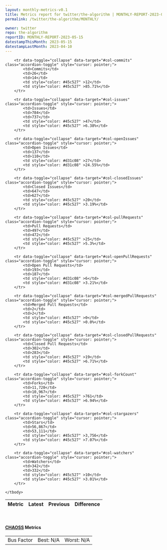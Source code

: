 ```yaml
---
layout: monthly-metrics-v0.1
title: Metrics report for twitter/the-algorithm | MONTHLY-REPORT-2023-05-15 | 2023-05-15
permalink: /twitter/the-algorithm/MONTHLY/

owner: twitter
repo: the-algorithm
reportID: MONTHLY-REPORT-2023-05-15
datestampThisMonth: 2023-05-15
datestampLastMonth: 2023-04-10
---
```



<table class="table table-condensed" style="border-collapse:collapse;">
    <thead>
    <tr>
        <th>Metric</th>
        <th>Latest</th>
        <th>Previous</th>
        <th colspan="2" style="text-align: center;">Difference</th>
    </tr>
    </thead>
    <tbody>

        <tr data-toggle="collapse" data-target="#col-commits" class="accordion-toggle" style="cursor: pointer;">
            <td>Commits</td>
            <td>26</td>
            <td>14</td>
            <td style="color: #45c527" >12</td>
            <td style="color: #45c527" >85.71%</td>
        </tr>
        
        <tr data-toggle="collapse" data-target="#col-issues" class="accordion-toggle" style="cursor: pointer;">
            <td>Issues</td>
            <td>784</td>
            <td>737</td>
            <td style="color: #45c527" >47</td>
            <td style="color: #45c527" >6.38%</td>
        </tr>
        
        <tr data-toggle="collapse" data-target="#col-openIssues" class="accordion-toggle" style="cursor: pointer;">
            <td>Open Issues</td>
            <td>137</td>
            <td>110</td>
            <td style="color: #d31c08" >27</td>
            <td style="color: #d31c08" >24.55%</td>
        </tr>
        
        <tr data-toggle="collapse" data-target="#col-closedIssues" class="accordion-toggle" style="cursor: pointer;">
            <td>Closed Issues</td>
            <td>647</td>
            <td>627</td>
            <td style="color: #45c527" >20</td>
            <td style="color: #45c527" >3.19%</td>
        </tr>
        
        <tr data-toggle="collapse" data-target="#col-pullRequests" class="accordion-toggle" style="cursor: pointer;">
            <td>Pull Requests</td>
            <td>497</td>
            <td>472</td>
            <td style="color: #45c527" >25</td>
            <td style="color: #45c527" >5.3%</td>
        </tr>
        
        <tr data-toggle="collapse" data-target="#col-openPullRequests" class="accordion-toggle" style="cursor: pointer;">
            <td>Open Pull Requests</td>
            <td>193</td>
            <td>187</td>
            <td style="color: #d31c08" >6</td>
            <td style="color: #d31c08" >3.21%</td>
        </tr>
        
        <tr data-toggle="collapse" data-target="#col-mergedPullRequests" class="accordion-toggle" style="cursor: pointer;">
            <td>Merged Pull Requests</td>
            <td>2</td>
            <td>2</td>
            <td style="color: #45c527" >0</td>
            <td style="color: #45c527" >0.0%</td>
        </tr>
        
        <tr data-toggle="collapse" data-target="#col-closedPullRequests" class="accordion-toggle" style="cursor: pointer;">
            <td>Closed Pull Requests</td>
            <td>302</td>
            <td>283</td>
            <td style="color: #45c527" >19</td>
            <td style="color: #45c527" >6.71%</td>
        </tr>
        
        <tr data-toggle="collapse" data-target="#col-forkCount" class="accordion-toggle" style="cursor: pointer;">
            <td>Forks</td>
            <td>11,728</td>
            <td>10,967</td>
            <td style="color: #45c527" >761</td>
            <td style="color: #45c527" >6.94%</td>
        </tr>
        
        <tr data-toggle="collapse" data-target="#col-stargazers" class="accordion-toggle" style="cursor: pointer;">
            <td>Stars</td>
            <td>56,867</td>
            <td>53,111</td>
            <td style="color: #45c527" >3,756</td>
            <td style="color: #45c527" >7.07%</td>
        </tr>
        
        <tr data-toggle="collapse" data-target="#col-watchers" class="accordion-toggle" style="cursor: pointer;">
            <td>Watchers</td>
            <td>342</td>
            <td>332</td>
            <td style="color: #45c527" >10</td>
            <td style="color: #45c527" >3.01%</td>
        </tr>
        
    </tbody>
</table>
<br>
<h4><a target="_blank" href="https://chaoss.community/">CHAOSS</a> Metrics</h4>

<table class="table table-condensed" style="border-collapse:collapse;">
    <tbody>
        <td>Bus Factor</td>
        <td>Best: N/A</td>
        <td>Worst: N/A</td>
    </tbody>
</table>

